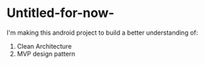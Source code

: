 # Untitled-for-now-

I'm making this android project to build a better understanding of:
  1. Clean Architecture
  2. MVP design pattern
